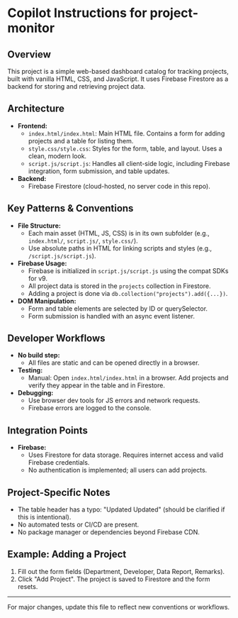 # Copilot Instructions for project-monitor

## Overview
This project is a simple web-based dashboard catalog for tracking projects, built with vanilla HTML, CSS, and JavaScript. It uses Firebase Firestore as a backend for storing and retrieving project data.

## Architecture
- **Frontend:**
  - `index.html/index.html`: Main HTML file. Contains a form for adding projects and a table for listing them.
  - `style.css/style.css`: Styles for the form, table, and layout. Uses a clean, modern look.
  - `script.js/script.js`: Handles all client-side logic, including Firebase integration, form submission, and table updates.
- **Backend:**
  - Firebase Firestore (cloud-hosted, no server code in this repo).

## Key Patterns & Conventions
- **File Structure:**
  - Each main asset (HTML, JS, CSS) is in its own subfolder (e.g., `index.html/`, `script.js/`, `style.css/`).
  - Use absolute paths in HTML for linking scripts and styles (e.g., `/script.js/script.js`).
- **Firebase Usage:**
  - Firebase is initialized in `script.js/script.js` using the compat SDKs for v9.
  - All project data is stored in the `projects` collection in Firestore.
  - Adding a project is done via `db.collection("projects").add({...})`.
- **DOM Manipulation:**
  - Form and table elements are selected by ID or querySelector.
  - Form submission is handled with an async event listener.

## Developer Workflows
- **No build step:**
  - All files are static and can be opened directly in a browser.
- **Testing:**
  - Manual: Open `index.html/index.html` in a browser. Add projects and verify they appear in the table and in Firestore.
- **Debugging:**
  - Use browser dev tools for JS errors and network requests.
  - Firebase errors are logged to the console.

## Integration Points
- **Firebase:**
  - Uses Firestore for data storage. Requires internet access and valid Firebase credentials.
  - No authentication is implemented; all users can add projects.

## Project-Specific Notes
- The table header has a typo: "Updated Updated" (should be clarified if this is intentional).
- No automated tests or CI/CD are present.
- No package manager or dependencies beyond Firebase CDN.

## Example: Adding a Project
1. Fill out the form fields (Department, Developer, Data Report, Remarks).
2. Click "Add Project". The project is saved to Firestore and the form resets.

---

For major changes, update this file to reflect new conventions or workflows.
